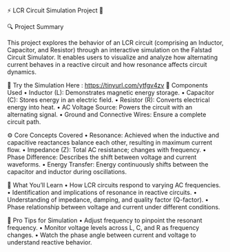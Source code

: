⚡ LCR Circuit Simulation Project 🔄

🔍 Project Summary

This project explores the behavior of an LCR circuit (comprising an Inductor, Capacitor, and Resistor) through an interactive simulation on the Falstad Circuit Simulator. It enables users to visualize and analyze how alternating current behaves in a reactive circuit and how resonance affects circuit dynamics.

🔗 Try the Simulation Here : https://tinyurl.com/ytfgv4zv
🧪 Components Used
	•	Inductor (L): Demonstrates magnetic energy storage.
	•	Capacitor (C): Stores energy in an electric field.
	•	Resistor (R): Converts electrical energy into heat.
	•	AC Voltage Source: Powers the circuit with an alternating signal.
	•	Ground and Connective Wires: Ensure a complete circuit path.

⚙ Core Concepts Covered
	•	Resonance: Achieved when the inductive and capacitive reactances balance each other, resulting in maximum current flow.
	•	Impedance (Z): Total AC resistance; changes with frequency.
	•	Phase Difference: Describes the shift between voltage and current waveforms.
	•	Energy Transfer: Energy continuously shifts between the capacitor and inductor during oscillations.

🎯 What You’ll Learn
	•	How LCR circuits respond to varying AC frequencies.
	•	Identification and implications of resonance in reactive circuits.
	•	Understanding of impedance, damping, and quality factor (Q-factor).
	•	Phase relationship between voltage and current under different conditions.

📌 Pro Tips for Simulation
	•	Adjust frequency to pinpoint the resonant frequency.
	•	Monitor voltage levels across L, C, and R as frequency changes.
	•	Watch the phase angle between current and voltage to understand reactive behavior.
